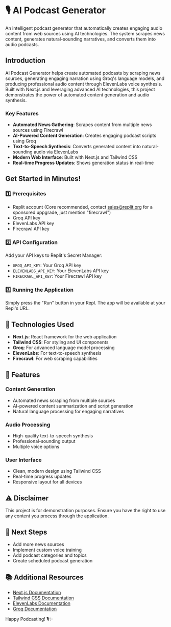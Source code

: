 # 🎙️ AI Podcast Generator

An intelligent podcast generator that automatically creates engaging audio content from web sources using AI technologies. The system scrapes news content, generates natural-sounding narratives, and converts them into audio podcasts.

## Introduction

AI Podcast Generator helps create automated podcasts by scraping news sources, generating engaging narration using Groq's language models, and producing professional audio content through ElevenLabs voice synthesis. Built with Next.js and leveraging advanced AI technologies, this project demonstrates the power of automated content generation and audio synthesis.

### Key Features

- **Automated News Gathering**: Scrapes content from multiple news sources using Firecrawl
- **AI-Powered Content Generation**: Creates engaging podcast scripts using Groq
- **Text-to-Speech Synthesis**: Converts generated content into natural-sounding audio via ElevenLabs
- **Modern Web Interface**: Built with Next.js and Tailwind CSS
- **Real-time Progress Updates**: Shows generation status in real-time

## Get Started in Minutes!

### 1️⃣ Prerequisites
- Replit account (Core recommended, contact sales@replit.org for a sponsored uppgrade, just mention "firecrawl")
- Groq API key
- ElevenLabs API key
- Firecrawl API key

### 2️⃣ API Configuration
Add your API keys to Replit's Secret Manager:
- `GROQ_API_KEY`: Your Groq API key
- `ELEVENLABS_API_KEY`: Your ElevenLabs API key
- `FIRECRAWL_API_KEY`: Your Firecrawl API key

### 3️⃣ Running the Application

Simply press the "Run" button in your Repl. The app will be available at your Repl's URL.

## 🔧 Technologies Used

- **Next.js**: React framework for the web application
- **Tailwind CSS**: For styling and UI components
- **Groq**: For advanced language model processing
- **ElevenLabs**: For text-to-speech synthesis
- **Firecrawl**: For web scraping capabilities

## 🎯 Features

### Content Generation
- Automated news scraping from multiple sources
- AI-powered content summarization and script generation
- Natural language processing for engaging narratives

### Audio Processing
- High-quality text-to-speech synthesis
- Professional-sounding output
- Multiple voice options

### User Interface
- Clean, modern design using Tailwind CSS
- Real-time progress updates
- Responsive layout for all devices

## ⚠️ Disclaimer

This project is for demonstration purposes. Ensure you have the right to use any content you process through the application.

## 🎉 Next Steps

- Add more news sources
- Implement custom voice training
- Add podcast categories and topics
- Create scheduled podcast generation

## 📚 Additional Resources

- [Next.js Documentation](https://nextjs.org/docs)
- [Tailwind CSS Documentation](https://tailwindcss.com/docs)
- [ElevenLabs Documentation](https://elevenlabs.io/docs)
- [Groq Documentation](https://console.groq.com/docs)

Happy Podcasting! 🎙️✨
